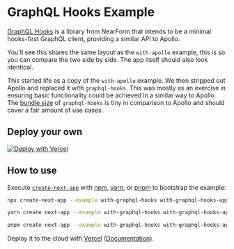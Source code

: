 # GraphQL Hooks Example

[GraphQL Hooks](https://github.com/nearform/graphql-hooks) is a library from NearForm that intends to be a minimal hooks-first GraphQL client, providing a similar API to Apollo.

You'll see this shares the same layout as the `with-apollo` example, this is so you can compare the two side by side. The app itself should also look identical.

This started life as a copy of the `with-apollo` example. We then stripped out Apollo and replaced it with `graphql-hooks`. This was mostly as an exercise in ensuring basic functionality could be achieved in a similar way to Apollo. The [bundle size](https://bundlephobia.com/result?p=graphql-hooks) of `graphql-hooks` is tiny in comparison to Apollo and should cover a fair amount of use cases.

## Deploy your own

[![Deploy with Vercel](https://vercel.com/button)](https://vercel.com/new/clone?repository-url=https://github.com/vercel/next.js/tree/canary/examples/with-graphql-hooks&project-name=with-graphql-hooks&repository-name=with-graphql-hooks)

## How to use

Execute [`create-next-app`](https://github.com/vercel/next.js/tree/canary/packages/create-next-app) with [npm](https://docs.npmjs.com/cli/init), [yarn](https://yarnpkg.com/lang/en/docs/cli/create/), or [pnpm](https://pnpm.io) to bootstrap the example:

```bash
npx create-next-app --example with-graphql-hooks with-graphql-hooks-app
```

```bash
yarn create next-app --example with-graphql-hooks with-graphql-hooks-app
```

```bash
pnpm create next-app --example with-graphql-hooks with-graphql-hooks-app
```

Deploy it to the cloud with [Vercel](https://vercel.com/new?utm_source=github&utm_medium=readme&utm_campaign=next-example) ([Documentation](https://nextjs.org/docs/deployment)).
